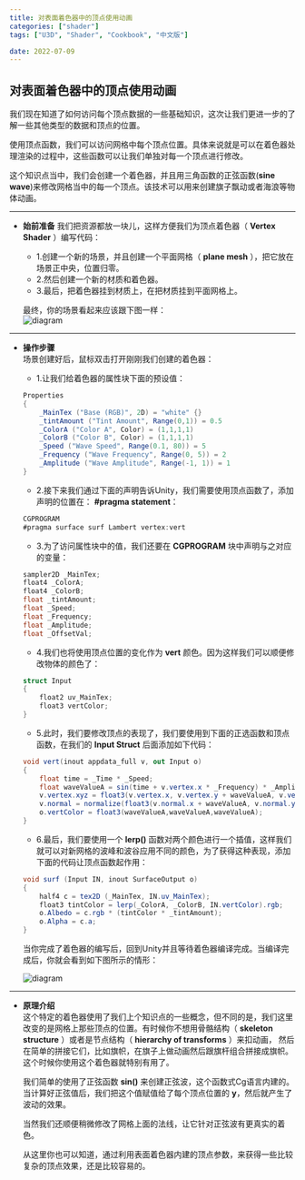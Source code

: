 ```yaml
---
title: 对表面着色器中的顶点使用动画
categories: ["shader"]
tags: ["U3D", "Shader", "Cookbook", "中文版"]

date: 2022-07-09
---
```


## 对表面着色器中的顶点使用动画

我们现在知道了如何访问每个顶点数据的一些基础知识，这次让我们更进一步的了解一些其他类型的数据和顶点的位置。  

使用顶点函数，我们可以访问网格中每个顶点位置。具体来说就是可以在着色器处理渲染的过程中，这些函数可以让我们单独对每一个顶点进行修改。  

这个知识点当中，我们会创建一个着色器，并且用三角函数的正弦函数(**sine wave**)来修改网格当中的每一个顶点。该技术可以用来创建旗子飘动或者海浪等物体动画。
  
***  

- **始前准备**
    我们把资源都放一块儿，这样方便我们为顶点着色器（ **Vertex Shader** ）编写代码：
    - 1.创建一个新的场景，并且创建一个平面网格（ **plane mesh** ），把它放在场景正中央，位置归零。
    - 2.然后创建一个新的材质和着色器。
    - 3.最后，把着色器挂到材质上，在把材质挂到平面网格上。

    最终，你的场景看起来应该跟下图一样：  
    ![diagram](/game-tech-post/img/shader_book/diagram60.png)  

***  
- **操作步骤**  
    场景创建好后，鼠标双击打开刚刚我们创建的着色器：
    - 1.让我们给着色器的属性块下面的预设值：
    ``` c#
    Properties
    {
        _MainTex ("Base (RGB)", 2D) = "white" {}
        _tintAmount ("Tint Amount", Range(0,1)) = 0.5
        _ColorA ("Color A", Color) = (1,1,1,1)
        _ColorB ("Color B", Color) = (1,1,1,1)
        _Speed ("Wave Speed", Range(0.1, 80)) = 5
        _Frequency ("Wave Frequency", Range(0, 5)) = 2
        _Amplitude ("Wave Amplitude", Range(-1, 1)) = 1
    }
    ```
    - 2.接下来我们通过下面的声明告诉Unity，我们需要使用顶点函数了，添加声明的位置在： **#pragma statement**：  
    ``` c#
    CGPROGRAM
    #pragma surface surf Lambert vertex:vert
    ```
    - 3.为了访问属性块中的值，我们还要在 **CGPROGRAM** 块中声明与之对应的变量：
    ``` c#
    sampler2D _MainTex;
    float4 _ColorA;
    float4 _ColorB;
    float _tintAmount;
    float _Speed;
    float _Frequency;
    float _Amplitude;
    float _OffsetVal;
    ```
    - 4.我们也将使用顶点位置的变化作为 **vert** 颜色。因为这样我们可以顺便修改物体的颜色了：
    ``` c#
    struct Input
    {
        float2 uv_MainTex;
        float3 vertColor;
    }
    ```
    - 5.此时，我们要修改顶点的表现了，我们要使用到下面的正选函数和顶点函数，在我们的 **Input Struct** 后面添加如下代码：  
    ``` c#
    void vert(inout appdata_full v, out Input o)
    {
        float time = _Time * _Speed;
        float waveValueA = sin(time + v.vertex.x * _Frequency) * _Amplitude;
        v.vertex.xyz = float3(v.vertex.x, v.vertex.y + waveValueA, v.vertex.z);
        v.normal = normalize(float3(v.normal.x + waveValueA, v.normal.y,v.normal.z));
        o.vertColor = float3(waveValueA,waveValueA,waveValueA);
    }
    ```
    - 6.最后，我们要使用一个 **lerp()** 函数对两个颜色进行一个插值，这样我们就可以对新网格的波峰和波谷应用不同的颜色，为了获得这种表现，添加下面的代码让顶点函数起作用：
    ``` c#
    void surf (Input IN, inout SurfaceOutput o)
    {
        half4 c = tex2D (_MainTex, IN.uv_MainTex);
        float3 tintColor = lerp(_ColorA, _ColorB, IN.vertColor).rgb;
        o.Albedo = c.rgb * (tintColor * _tintAmount);
        o.Alpha = c.a;
    }
    ```  
      
      
    当你完成了着色器的编写后，回到Unity并且等待着色器编译完成。当编译完成后，你就会看到如下图所示的情形：  

    ![diagram](/game-tech-post/img/shader_book/diagram61.png)  

***  
 
- **原理介绍**   
    这个特定的着色器使用了我们上个知识点的一些概念，但不同的是，我们这里改变的是网格上那些顶点的位置。有时候你不想用骨骼结构（ **skeleton structure** ）或者是节点结构（ **hierarchy of transforms** ）来扣动画，
    然后在简单的拼接它们，比如旗帜，在旗子上做动画然后跟旗杆组合拼接成旗帜。这个时候你使用这个着色器就特别有用了。  
     
    我们简单的使用了正弦函数 **sin()** 来创建正弦波，这个函数式Cg语言内建的。当计算好正弦值后，我们把这个值赋值给了每个顶点位置的 **y**，然后就产生了波动的效果。  

    当然我们还顺便稍微修改了网格上面的法线，让它针对正弦波有更真实的着色。  

    从这里你也可以知道，通过利用表面着色器内建的顶点参数，来获得一些比较复杂的顶点效果，还是比较容易的。


